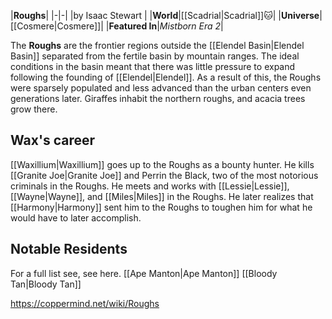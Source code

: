 |**Roughs**|
|-|-|
|by  Isaac Stewart |
|**World**|[[Scadrial\|Scadrial]]🐱︎|
|**Universe**|[[Cosmere\|Cosmere]]|
|**Featured In**|*Mistborn Era 2*|

The **Roughs** are the frontier regions outside the [[Elendel Basin\|Elendel Basin]] separated from the fertile basin by mountain ranges.
The ideal conditions in the basin meant that there was little pressure to expand following the founding of [[Elendel\|Elendel]]. As a result of this, the Roughs were sparsely populated and less advanced than the urban centers even generations later.
Giraffes inhabit the northern roughs, and acacia trees grow there.

## Wax's career
[[Waxillium\|Waxillium]] goes up to the Roughs as a bounty hunter. He kills [[Granite Joe\|Granite Joe]] and Perrin the Black, two of the most notorious criminals in the Roughs. He meets and works with [[Lessie\|Lessie]], [[Wayne\|Wayne]], and [[Miles\|Miles]] in the Roughs. He later realizes that [[Harmony\|Harmony]] sent him to the Roughs to toughen him for what he would have to later accomplish.

## Notable Residents
For a full list see, see here.
[[Ape Manton\|Ape Manton]]
[[Bloody Tan\|Bloody Tan]]


https://coppermind.net/wiki/Roughs